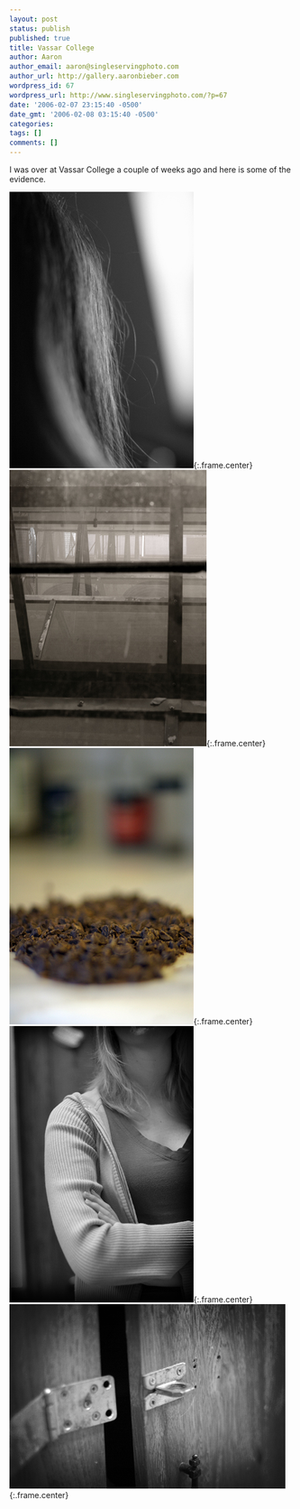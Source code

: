 ```yaml
---
layout: post
status: publish
published: true
title: Vassar College
author: Aaron
author_email: aaron@singleservingphoto.com
author_url: http://gallery.aaronbieber.com
wordpress_id: 67
wordpress_url: http://www.singleservingphoto.com/?p=67
date: '2006-02-07 23:15:40 -0500'
date_gmt: '2006-02-08 03:15:40 -0500'
categories:
tags: []
comments: []
---
```

I was over at Vassar College a couple of weeks ago and here is some of
the evidence.

![](/ssp/28jan06-01.jpg){:.frame.center}
 ![](/ssp/28jan06-02.jpg){:.frame.center}
 ![](/ssp/28jan06-03.jpg){:.frame.center}
 ![](/ssp/28jan06-04.jpg){:.frame.center}
 ![](/ssp/28jan06-05.jpg){:.frame.center}
